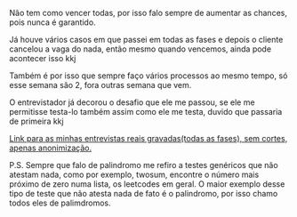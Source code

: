 Não tem como vencer todas, por isso falo sempre de aumentar as chances, pois nunca é garantido.

Já houve vários casos em que passei em todas as fases e depois o cliente cancelou a vaga do nada, então mesmo quando vencemos, ainda pode acontecer isso kkj

Também é por isso que sempre faço vários processos ao mesmo tempo, só esse semana são 2, fora outras semana que vem.

O entrevistador já decorou o desafio que ele me passou, se ele me permitisse testa-lo também assim como ele me testa, duvido que passaria de primeira kkj


[Link para as minhas entrevistas reais gravadas(todas as fases), sem cortes, apenas anonimização.](https://www.youtube.com/playlist?list=PLuL_sXVvkAaLvbKq4oSmzbgrn1iB3zwS-)


P.S. Sempre que falo de palindromo me refiro a testes genéricos que não atestam nada, como por exemplo, twosum, encontre o número mais próximo de zero numa lista, os leetcodes em geral. O maior exemplo desse tipo de teste que não atesta nada de fato é o palindromo, por isso chamo todos eles de palimdromos.
